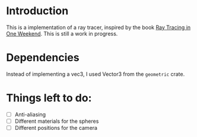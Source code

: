 # Introduction

This is a implementation of a ray tracer, inspired by the book [Ray Tracing in One Weekend](https://raytracing.github.io/books/RayTracingInOneWeekend.html). This is still a work in progress.

# Dependencies
Instead of implementing a vec3, I used Vector3 from the `geometric` crate.

# Things left to do:
- [ ] Anti-aliasing
- [ ] Different materials for the spheres
- [ ] Different positions for the camera